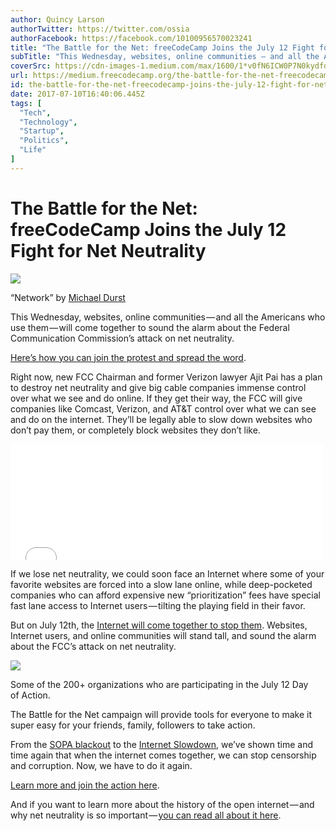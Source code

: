 ```yaml
---
author: Quincy Larson
authorTwitter: https://twitter.com/ossia
authorFacebook: https://facebook.com/10100956570023241
title: "The Battle for the Net: freeCodeCamp Joins the July 12 Fight for Net Neutrality"
subTitle: "This Wednesday, websites, online communities — and all the Americans who use them — will come together to sound the alarm about the Feder..."
coverSrc: https://cdn-images-1.medium.com/max/1600/1*v0fN6ICW0P7N0kydfddQyA.jpeg
url: https://medium.freecodecamp.org/the-battle-for-the-net-freecodecamp-joins-the-july-12-fight-for-net-neutrality-f96539729c5d
id: the-battle-for-the-net-freecodecamp-joins-the-july-12-fight-for-net-neutrality-f96539729c5d
date: 2017-07-10T16:40:06.445Z
tags: [
  "Tech",
  "Technology",
  "Startup",
  "Politics",
  "Life"
]
---
```

# The Battle for the Net: freeCodeCamp Joins the July 12 Fight for Net Neutrality



![](https://cdn-images-1.medium.com/max/1600/1*v0fN6ICW0P7N0kydfddQyA.jpeg)

“Network” by [Michael Durst](https://fineartamerica.com/featured/network-michael-durst.html)



This Wednesday, websites, online communities — and all the Americans who use them — will come together to sound the alarm about the Federal Communication Commission’s attack on net neutrality.

[Here’s how you can join the protest and spread the word](https://www.battleforthenet.com/july12/).

Right now, new FCC Chairman and former Verizon lawyer Ajit Pai has a plan to destroy net neutrality and give big cable companies immense control over what we see and do online. If they get their way, the FCC will give companies like Comcast, Verizon, and AT&T control over what we can see and do on the internet. They’ll be legally able to slow down websites who don’t pay them, or completely block websites they don’t like.





<iframe data-width="500" data-height="185" width="500" height="185" src="/media/77ea68f4d7e316242b76516914eb8811?postId=f96539729c5d" data-media-id="77ea68f4d7e316242b76516914eb8811" data-thumbnail="https://i.embed.ly/1/image?url=https%3A%2F%2Fpbs.twimg.com%2Fmedia%2FDAIDnDtU0AAai35.jpg%3Alarge&amp;key=a19fcc184b9711e1b4764040d3dc5c07" allowfullscreen="" frameborder="0"></iframe>





If we lose net neutrality, we could soon face an Internet where some of your favorite websites are forced into a slow lane online, while deep-pocketed companies who can afford expensive new “prioritization” fees have special fast lane access to Internet users — tilting the playing field in their favor.

But on July 12th, the [Internet will come together to stop them](https://www.battleforthenet.com/july12/). Websites, Internet users, and online communities will stand tall, and sound the alarm about the FCC’s attack on net neutrality.







![](https://cdn-images-1.medium.com/max/2000/1*qZZPSlgxJ0aoLJ-Mdzfyog.png)

Some of the 200+ organizations who are participating in the July 12 Day of Action.







The Battle for the Net campaign will provide tools for everyone to make it super easy for your friends, family, followers to take action.

From the [SOPA blackout](https://en.wikipedia.org/wiki/Protests_against_SOPA_and_PIPA) to the [Internet Slowdown](https://en.wikipedia.org/wiki/Internet_Slowdown_Day), we’ve shown time and time again that when the internet comes together, we can stop censorship and corruption. Now, we have to do it again.

[Learn more and join the action here](https://www.battleforthenet.com/july12).

And if you want to learn more about the history of the open internet — and why net neutrality is so important — [you can read all about it here](https://medium.freecodecamp.com/inside-the-invisible-war-for-the-open-internet-dd31a29a3f08).








